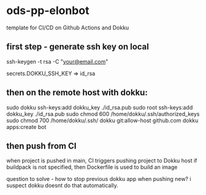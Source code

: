 # ods-pp-elonbot

template for CI/CD on Github Actions and Dokku

## first step - generate ssh key on local
ssh-keygen -t rsa -C "your@email.com"

secrets.DOKKU_SSH_KEY => id_rsa

## then on the remote host with dokku:

sudo dokku ssh-keys:add dokku_key ./id_rsa.pub
sudo root ssh-keys:add dokku_key ./id_rsa.pub
sudo chmod 600 /home/dokku/.ssh/authorized_keys
sudo chmod 700 /home/dokku/.ssh/
dokku git:allow-host github.com
dokku apps:create bot

## then push from CI
when project is pushed in main, CI triggers pushing project to Dokku host 
if buildpack is not specified, then Dockerfile is used to build an image

question to solve - how to stop previous dokku app when pushing new? i suspect dokku doesnt do that automatically.